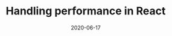 ---
layout: post
group: talks
showcase: true
marker: meetup talk
title:  "Handling performance in React"
where: TalkJS, Singapore
summary: Case Study describing the optimization process of a real-life a chat feature
embed: <iframe width="560" height="315" src="https://www.youtube.com/embed/WbVTrbSzzbs?start=4533" frameborder="0" allow="accelerometer; autoplay; clipboard-write; encrypted-media; gyroscope; picture-in-picture" allowfullscreen></iframe>
date:   2020-06-17
link: https://github.com/ReactJSSG/meetups/blob/master/recordings/aug-2020/akshata.mp4
output: true
---